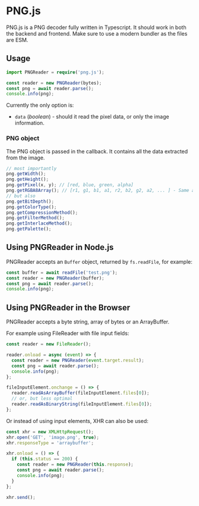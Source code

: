 # PNG.js

PNG.js is a PNG decoder fully written in Typescript. It should work in both the backend and frontend.
Make sure to use a modern bundler as the files are ESM.

## Usage

```ts
import PNGReader = require('png.js');

const reader = new PNGReader(bytes);
const png = await reader.parse();
console.info(png);
```

Currently the only option is:

- `data` (_boolean_) - should it read the pixel data, or only the image information.

### PNG object

The PNG object is passed in the callback. It contains all the data extracted
from the image.

```js
// most importantly
png.getWidth();
png.getHeight();
png.getPixel(x, y); // [red, blue, green, alpha]
png.getRGBA8Array(); // [r1, g1, b1, a1, r2, b2, g2, a2, ... ] - Same as canvas.getImageData
// but also
png.getBitDepth();
png.getColorType();
png.getCompressionMethod();
png.getFilterMethod();
png.getInterlaceMethod();
png.getPalette();
```

## Using PNGReader in Node.js

PNGReader accepts an `Buffer` object, returned by `fs.readFile`, for example:

```js
const buffer = await readFile('test.png');
const reader = new PNGReader(buffer);
const png = await reader.parse();
console.info(png);
```

## Using PNGReader in the Browser

PNGReader accepts a byte string, array of bytes or an ArrayBuffer.

For example using FileReader with file input fields:

```js
const reader = new FileReader();

reader.onload = async (event) => {
  const reader = new PNGReader(event.target.result);
  const png = await reader.parse();
  console.info(png);
};

fileInputElement.onchange = () => {
  reader.readAsArrayBuffer(fileInputElement.files[0]);
  // or, but less optimal
  reader.readAsBinaryString(fileInputElement.files[0]);
};
```

Or instead of using input elements, XHR can also be used:

```ts
const xhr = new XMLHttpRequest();
xhr.open('GET', 'image.png', true);
xhr.responseType = 'arraybuffer';

xhr.onload = () => {
  if (this.status == 200) {
    const reader = new PNGReader(this.response);
    const png = await reader.parse();
    console.info(png);
  }
};

xhr.send();
```
